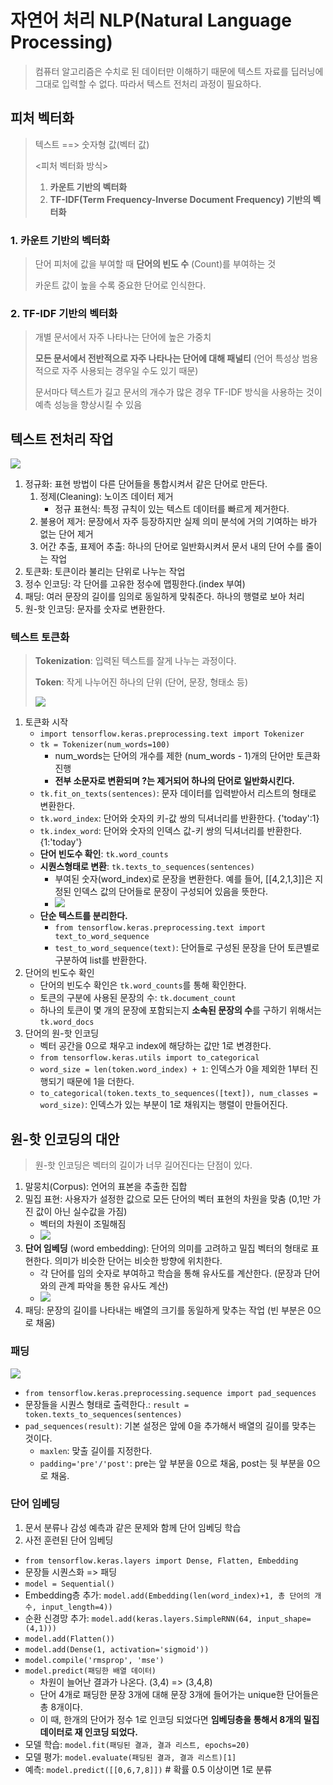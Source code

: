 # 자연어 처리 NLP(Natural Language Processing)
> 컴퓨터 알고리즘은 수치로 된 데이터만 이해하기 때문에 텍스트 자료를 딥러닝에 그대로 입력할 수 없다. 따라서 텍스트 전처리 과정이 필요하다.

## 피처 벡터화
> 텍스트 ==> 숫자형 값(벡터 값)
> 
> <피처 벡터화 방식>
> 1. **카운트 기반의 벡터화**
> 2. **TF-IDF(Term Frequency-Inverse Document Frequency) 기반의 벡터화**

### 1. 카운트 기반의 벡터화
> 단어 피처에 값을 부여할 때 **단어의 빈도 수** (Count)를 부여하는 것
>
> 카운트 값이 높을 수록 중요한 단어로 인식한다.

### 2. TF-IDF 기반의 벡터화
> 개별 문서에서 자주 나타나는 단어에 높은 가중치 
>
> **모든 문서에서 전반적으로 자주 나타나는 단어에 대해 패널티** (언어 특성상 범용적으로 자주 사용되는 경우일 수도 있기 때문)
>
> 문서마다 텍스트가 길고 문서의 개수가 많은 경우 TF-IDF 방식을 사용하는 것이 예측 성능을 향상시킬 수 있음

## 텍스트 전처리 작업
![](https://blog.kakaocdn.net/dn/wdpqf/btq2tlCJO3r/rzzOOkjk4of1S4FhFR9XJ1/img.png)
1. 정규화: 표현 방법이 다른 단어들을 통합시켜서 같은 단어로 만든다.
   1. 정제(Cleaning): 노이즈 데이터 제거
      - 정규 표현식: 특정 규칙이 있는 텍스트 데이터를 빠르게 제거한다.
   2. 불용어 제거: 문장에서 자주 등장하지만 실제 의미 분석에 거의 기여하는 바가 없는 단어 제거
   3. 어간 추출, 표제어 추출: 하나의 단어로 일반화시켜서 문서 내의 단어 수를 줄이는 작업
2. 토큰화: 토큰이라 불리는 단위로 나누는 작업
3. 정수 인코딩: 각 단어를 고유한 정수에 맵핑한다.(index 부여)
4. 패딩: 여러 문장의 길이를 임의로 동일하게 맞춰준다. 하나의 행렬로 보아 처리
5. 원-핫 인코딩: 문자를 숫자로 변환한다.

### 텍스트 토큰화
> **Tokenization**: 입력된 텍스트를 잘게 나누는 과정이다.
>
> **Token**: 작게 나누어진 하나의 단위 (단어, 문장, 형태소 등)
>
> ![](https://fineproxy.org/wp-content/uploads/2023/05/Tokenization-in-natural-language-processing-1.jpeg)

1. 토큰화 시작
   - `import tensorflow.keras.preprocessing.text import Tokenizer`
   - `tk = Tokenizer(num_words=100)`
     - num_words는 단어의 개수를 제한 (num_words - 1)개의 단어만 토큰화 진행
     - **전부 소문자로 변환되며 ?는 제거되어 하나의 단어로 일반화시킨다.**
   - `tk.fit_on_texts(sentences)`: 문자 데이터를 입력받아서 리스트의 형태로 변환한다.
   - `tk.word_index`: 단어와 숫자의 키-값 쌍의 딕셔너리를 반환한다. {'today':1}
   - `tk.index_word`: 단어와 숫자의 인덱스 값-키 쌍의 딕셔너리를 반환한다. {1:'today'}
   - **단어 빈도수 확인**: `tk.word_counts`
   - **시퀀스형태로 변환**: `tk.texts_to_sequences(sentences)`
     - 부여된 숫자(word_index)로 문장을 변환한다. 예를 들어, [[4,2,1,3]]은 지정된 인덱스 값의 단어들로 문장이 구성되어 있음을 뜻한다.
     - ![](https://codetorial.net/tensorflow/_images/natural_language_processing_in_tensorflow_02.png)
   - **단순 텍스트를 분리한다.**
     - `from tensorflow.keras.preprocessing.text import text_to_word_sequence`
     - `test_to_word_sequence(text)`: 단어들로 구성된 문장을 단어 토큰별로 구분하여 list를 반환한다.
2. 단어의 빈도수 확인
   - 단어의 빈도수 확인은 `tk.word_counts`를 통해 확인한다.
   - 토큰의 구분에 사용된 문장의 수: `tk.document_count`
   - 하나의 토큰이 몇 개의 문장에 포함되는지 **소속된 문장의 수**를 구하기 위해서는 `tk.word_docs`
3. 단어의 원-핫 인코딩
   - 벡터 공간을 0으로 채우고 index에 해당하는 값만 1로 변경한다.
   - `from tensorflow.keras.utils import to_categorical`
   - `word_size = len(token.word_index) + 1`: 인덱스가 0을 제외한 1부터 진행되기 때문에 1을 더한다.
   - `to_categorical(token.texts_to_sequences([text]), num_classes = word_size)`: 인덱스가 있는 부분이 1로 채워지는 행렬이 만들어진다.

## 원-핫 인코딩의 대안
> 원-핫 인코딩은 벡터의 길이가 너무 길어진다는 단점이 있다.

1. 말뭉치(Corpus): 언어의 표본을 추출한 집합
2. 밀집 표현: 사용자가 설정한 값으로 모든 단어의 벡터 표현의 차원을 맞춤 (0,1만 가진 값이 아닌 실수값을 가짐)
   - 벡터의 차원이 조밀해짐
   - ![](https://heung-bae-lee.github.io/image/Dense_representation.png)
3. **단어 임베딩** (word embedding): 단어의 의미를 고려하고 밀집 벡터의 형태로 표현한다. 의미가 비슷한 단어는 비슷한 방향에 위치한다.
   - 각 단어를 임의 숫자로 부여하고 학습을 통해 유사도를 계산한다. (문장과 단어와의 관계 파악을 통한 유사도 계산)
   - ![](https://www.goldenplanet.co.kr/data/data/2021/12/2021-12-23_14-21-28-33530-1640236888.png)
4. 패딩: 문장의 길이를 나타내는 배열의 크기를 동일하게 맞추는 작업 (빈 부분은 0으로 채움)

### 패딩
![](https://thebook.io/img/080328/239.jpg)
- `from tensorflow.keras.preprocessing.sequence import pad_sequences`
- 문장들을 시퀀스 형태로 출력한다.: `result = token.texts_to_sequences(sentences)`
- `pad_sequences(result)`: 기본 설정은 앞에 0을 추가해서 배열의 길이를 맞추는 것이다.
  - `maxlen`: 맞출 길이를 지정한다.
  - `padding='pre'/'post'`: pre는 앞 부분을 0으로 채움, post는 뒷 부분을 0으로 채움.


### 단어 임베딩
1. 문서 분류나 감성 예측과 같은 문제와 함께 단어 임베딩 학습
2. 사전 훈련된 단어 임베딩

- `from tensorflow.keras.layers import Dense, Flatten, Embedding`
- 문장들 시퀀스화 => 패딩
- `model = Sequential()`
- Embedding층 추가: `model.add(Embedding(len(word_index)+1, 총 단어의 개수, input_length=4))`
- 순환 신경망 추가: `model.add(keras.layers.SimpleRNN(64, input_shape=(4,1)))`
- `model.add(Flatten())`
- `model.add(Dense(1, activation='sigmoid'))`
- `model.compile('rmsprop', 'mse')`
- `model.predict(패딩한 배열 데이터)`
  - 차원이 늘어난 결과가 나온다. (3,4) => (3,4,8)
  - 단어 4개로 패딩한 문장 3개에 대해 문장 3개에 들어가는 unique한 단어들은 총 8개이다.
  - 이 때, 한개의 단어가 정수 1로 인코딩 되었다면 **임베딩층을 통해서 8개의 밀집 데이터로 재 인코딩 되었다.**
- 모델 학습: `model.fit(패딩된 결과, 결과 리스트, epochs=20)`
- 모델 평가: `model.evaluate(패딩된 결과, 결과 리스트)[1]`
- 예측: `model.predict([[0,6,7,8]])` # 확률 0.5 이상이면 1로 분류
